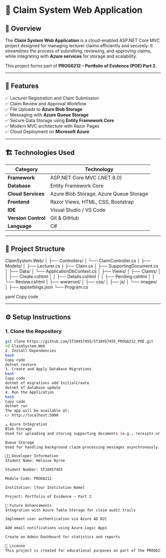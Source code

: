# 💼 Claim System Web Application

## 📖 Overview
The **Claim System Web Application** is a cloud-enabled ASP.NET Core MVC project designed for managing lecturer claims efficiently and securely. It streamlines the process of submitting, reviewing, and approving claims, while integrating with **Azure services** for storage and scalability.

This project forms part of **PROG6212 – Portfolio of Evidence (POE) Part 2**.

---

## 🌟 Features
✅ Lecturer Registration and Claim Submission  
✅ Claim Review and Approval Workflow  
✅ File Uploads to **Azure Blob Storage**  
✅ Messaging with **Azure Queue Storage**  
✅ Secure Data Storage using **Entity Framework Core**  
✅ Modern MVC architecture with Razor Pages  
✅ Cloud Deployment on **Microsoft Azure**

---

## 🏗️ Technologies Used
| Category | Technology |
|-----------|-------------|
| **Framework** | ASP.NET Core MVC (.NET 8.0) |
| **Database** | Entity Framework Core |
| **Cloud Services** | Azure Blob Storage, Azure Queue Storage |
| **Frontend** | Razor Views, HTML, CSS, Bootstrap |
| **IDE** | Visual Studio / VS Code |
| **Version Control** | Git & GitHub |
| **Language** | C# |

---

## 🧩 Project Structure
ClaimSystem.Web/
│
├── Controllers/
│ └── ClaimController.cs
│
├── Models/
│ ├── Lecturer.cs
│ ├── Claim.cs
│ ├── SupportingDocument.cs
│
├── Data/
│ └── ApplicationDbContext.cs
│
├── Views/
│ ├── Claims/
│ │ ├── Create.cshtml
│ │ ├── Details.cshtml
│ │ ├── Pending.cshtml
│ │ └── Review.cshtml
│
├── wwwroot/
│ ├── css/
│ ├── js/
│ └── images/
│
├── appsettings.json
└── Program.cs

yaml
Copy code

---

## ⚙️ Setup Instructions

### 1. Clone the Repository
```bash
git clone https://github.com/ST10457455/ST10457455_PROG6212_POE.git
cd ClaimSystem.Web
2. Install Dependencies
bash
Copy code
dotnet restore
3. Create and Apply Database Migrations
bash
Copy code
dotnet ef migrations add InitialCreate
dotnet ef database update
4. Run the Application
bash
Copy code
dotnet run
The app will be available at:
👉 http://localhost:5000

☁️ Azure Integration
Blob Storage
Used for uploading and storing supporting documents (e.g., receipts or PDFs).

Queue Storage
Used for handling background claim processing messages asynchronously.

👨‍💻 Developer Information
Student Name: Heloise Byrne

Student Number: ST10457455

Module Code: PROG6212

Institution: [Your Institution Name]

Project: Portfolio of Evidence – Part 2

🧠 Future Enhancements
Integration with Azure Table Storage for claim audit trails

Implement user authentication via Azure AD B2C

Add email notifications using Azure Logic Apps

Create an Admin Dashboard for statistics and reports

📝 License
This project is created for educational purposes as part of the PROG6212 Portfolio of Evidence and is not licensed for commercial use.